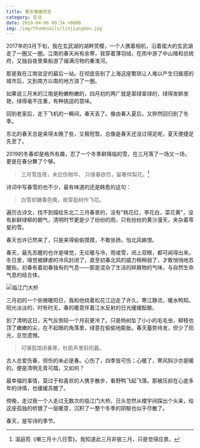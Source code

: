 ```yaml
---
title: 春天缓缓而至
category: 生活
date: 2019-04-06 09:34 +0800
img: /img/thumbnails/linjiangmen.jpg
---
```

2017年的3月下旬，我在玄武湖的湖畔赏樱，一个人携着相机，沿着偌大的玄武湖走了一圈又一圈。江南的春天尚有余寒，我穿着薄羽绒，在雨中游了中山陵和总统府，又独自夜里乘船游了缀满污物的秦淮河。

<!--more-->

那是我在江南驻足的最后一站。在彻底告别了上海这座繁琐让人难以产生归属感的城市后，又到南方以南的地方浪了一圈。

如果说三月末的江南是粉嫩粉嫩的，四月初的两广就是翠绿翠绿的，绿得发鲜发艳，绿得毫不庄重，有种挑逗的意味。

回到老家后，走下飞机的一瞬间，春天丢了。像由春入夏后，又猝然回归到了冬季。

东北的春天总是来得太晚了些，又极短暂。总像是春天还没过得足呢，夏天便捷足先至了。

2019的冬春却是格外有趣，忍了一个冬季鲜降临的雪，在三月落了一场又一场，更是在春分舞了个够。

> 三月雪连夜，未应伤物华。
> 只缘春欲尽，留著伴梨花。[^1]

诗词中写春雪的也不少，最有味道的还是韩愈的这句：

> 白雪却嫌春色晚，故穿庭树作飞花。

遍历古诗文，找不到描绘东北二三月春景的，没有"桃花红，李花白，菜花黄"，没有新鲜绿柳的朝气，清明时节更是少了纷纷的雨，只有纷纷的黄沙漫天，夹杂着零星的雪。

春天也许已然来了，只是来得偷偷摸摸，不敢张扬，怕北风嫉恨。

春天，最先苏醒的也许是嗅觉，无论暖与冷，雨或雪，闭上双眼，都可闻得出来。冬日里，嗅觉被肆虐的冷风封闭了，直至初春北风的威力稍稍弱了，才敢悄悄地苏醒些。初春有着初春独有的气息——那是混杂了生活的碎屑物的气味，与自然生命气息的结合体。

![临江门大桥](/img/linjiangmen.jpg)

三月初的一个些微暖阳日，我和他绕着松花江边走了许久。寒江静流，暖水鸭知。阳光淡淡的，时有时无，春的暖意伴着江水反射的日光缓缓酝酿。

到了清明这日，天气反倒较一个月前更冷了。只是杨树坠了小小的毛毛虫，柳枝也顶了嫩嫩的尖，在不起眼的角落里，绿意在偷偷地膨胀。春天蓄势待发，但少了阳光，总觉遗憾。

> 可堪孤馆闭春寒，杜鹃声里斜阳暮。

古人总爱伤春，但伤的未必是春。心伤了，四季皆可伤；心暖了，寒风斜沙亦是暖的。便是清明无青可踏，又如何？

最幸福的事情，莫过于和喜欢的人携手散步，看野鸭飞起飞落。那被压抑在心底多年的诗情，也缓缓苏醒了。

傍晚，走过我一个人走过无数次的临江门大桥，日头忽然从楼宇间探出个头来，给这座孤独的桥镀了一层暖意，沉积了一整个冬季的阴郁也似乎尽散了。

春天，是写诗的季节。

[^1]: 温庭筠《嘲三月十八日雪》。我知道此三月非彼三月，只是觉得应景。

